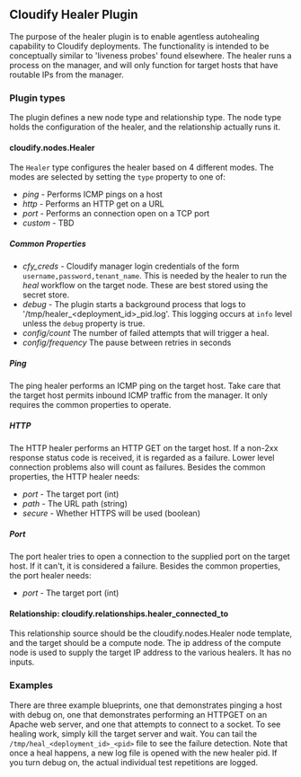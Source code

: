 ## Cloudify Healer Plugin

The purpose of the healer plugin is to enable agentless autohealing capability to Cloudify deployments.  The functionality is intended to be conceptually similar to 'liveness probes' found elsewhere.  The healer runs a process on the manager, and will only function for target hosts that have routable IPs from the manager.

### Plugin types

The plugin defines a new node type and relationship type.  The node type holds the configuration of the healer, and the relationship actually runs it.

#### cloudify.nodes.Healer

The `Healer` type configures the healer based on 4 different modes.  The modes are selected by setting the `type` property to one of:
* _ping_ - Performs ICMP pings on a host
* _http_ - Performs an HTTP get on a URL
* _port_ - Performs an connection open on a TCP port
* _custom_ - TBD

##### Common Properties
* _cfy_creds_ - Cloudify manager login credentials of the form `username,password,tenant_name`.  This is needed by the healer to run the _heal_ workflow on the target node.  These are best stored using the secret store.
* _debug_ - The plugin starts a background process that logs to '/tmp/healer_<deployment_id>_pid.log'.  This logging occurs at `info` level unless the `debug` property is true.
* _config/count_ The number of failed attempts that will trigger a heal.
* _config/frequency_ The pause between retries in seconds

##### Ping 
The ping healer performs an ICMP ping on the target host.  Take care that the target host permits inbound ICMP traffic from the manager.  It only requires the common properties to operate.

##### HTTP
The HTTP healer performs an HTTP GET on the target host.  If a non-2xx response status code is received, it is regarded as a failure.  Lower level connection problems also will count as failures.  Besides the common properties, the HTTP healer needs:
* _port_ - The target port (int)
* _path_ - The URL path (string)
* _secure_ - Whether HTTPS will be used (boolean)

##### Port
The port healer tries to open a connection to the supplied port on the target host.  If it can't, it is considered a failure.  Besides the common properties, the port healer needs:
* _port_ - The target port (int)

#### Relationship: cloudify.relationships.healer_connected_to
This relationship source should be the cloudify.nodes.Healer node template, and the target should be a compute node.  The ip address of the compute node is used to supply the target IP address to the various healers.  It has no inputs.

### Examples
There are three example blueprints, one that demonstrates pinging a host with debug on, one that demonstrates performing an HTTPGET on an Apache web server, and one that attempts to connect to a socket.  To see healing work, simply kill the target server and wait.  You can tail the `/tmp/heal_<deployment_id>_<pid>` file to see the failure detection.  Note that once a heal happens, a new log file is opened with the new healer pid. If you turn debug on, the actual individual test repetitions are logged.
